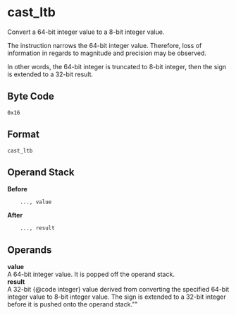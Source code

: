 # cast_ltb

Convert a 64-bit integer value to a 8-bit integer value.

The instruction narrows the 64-bit integer value. Therefore, loss of
information in regards to magnitude and precision may be observed.

In other words, the 64-bit integer is truncated to 8-bit integer, then
the sign is extended to a 32-bit result.

## Byte Code
```
0x16
```

## Format
```
cast_ltb
```

## Operand Stack
**Before**  
```
    ..., value
```
**After**  
```
    ..., result
```

## Operands
**value**  
    A 64-bit integer value. It is popped off the operand stack.  
**result**  
    A 32-bit {@code integer} value derived from converting the specified
    64-bit integer value to 8-bit integer value. The sign is extended to
    a 32-bit integer before it is pushed onto the operand stack.""
